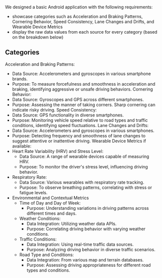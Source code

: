 We designed a basic Android application with the following requirements:
- showcase categories such as Acceleration and Braking Patterns, Cornering Behavior, Speed Consistency, Lane Changes and Drifts, and Wearable Device Metrics
- display the raw data values from each source for every category (based on the breakdown below)
  
Categories
---------------------------------
Acceleration and Braking Patterns:
- Data Source: Accelerometers and gyroscopes in various smartphone brands.
- Purpose: To measure forcefulness and smoothness in acceleration and braking, identifying aggressive or unsafe driving behaviors.
Cornering Behavior:
- Data Source: Gyroscopes and GPS across different smartphones.
- Purpose: Assessing the manner of taking corners. Sharp cornering can indicate risky driving.
Speed Consistency:
- Data Source: GPS functionality in diverse smartphones.
- Purpose: Monitoring vehicle speed relative to road types and traffic conditions, identifying speed fluctuations.
Lane Changes and Drifts:
- Data Source: Accelerometers and gyroscopes in various smartphones.
- Purpose: Detecting frequency and smoothness of lane changes to suggest attentive or inattentive driving.
Wearable Device Metrics if available:
- Heart Rate Variability (HRV) and Stress Level:
  - Data Source: A range of wearable devices capable of measuring HRV.
  - Purpose: To monitor the driver's stress level, influencing driving behavior.
- Respiratory Rate:
  - Data Source: Various wearables with respiratory rate tracking.
  - Purpose: To observe breathing patterns, correlating with stress or fatigue levels.
- Environmental and Contextual Metrics
  - Time of Day and Day of Week:
    - Purpose: Understanding variations in driving patterns across different times and days.
  - Weather Conditions:
    - Data Integration: Utilizing weather data APIs.
    - Purpose: Correlating driving behavior with varying weather conditions.
  - Traffic Conditions:
    - Data Integration: Using real-time traffic data sources.
    - Purpose: Analyzing driving behavior in diverse traffic scenarios.
  - Road Type and Conditions:
    - Data Integration: From various map and terrain databases.
    - Purpose: Assessing driving appropriateness for different road types and conditions.
